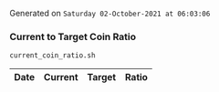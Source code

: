 Generated on `Saturday 02-October-2021 at 06:03:06`

### Current to Target Coin Ratio
`current_coin_ratio.sh`

Date|Current|Target|Ratio
---|---|---|---
